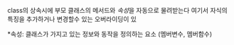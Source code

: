 
class의 상속시에 부모 클래스의 메서드와 *속성*을 자동으로 물려받는다
여기서 자식의 특징을 추가하거나 변경할수 있는 오버라이딩이 있

*속성: 클래스가 가지고 있는 정보와 동작을 정의하는 요소 (멤버변수, 멤버함수)
